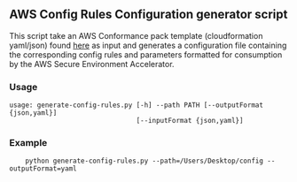 ## AWS Config Rules Configuration generator script

This script take an AWS Conformance pack template (cloudformation yaml/json) found [here](https://docs.aws.amazon.com/config/latest/developerguide/conformancepack-sample-templates.html) as input and generates a configuration file containing the corresponding config rules and parameters formatted for consumption by the AWS Secure Environment Accelerator. 

### Usage

``` 
usage: generate-config-rules.py [-h] --path PATH [--outputFormat {json,yaml}]
                                [--inputFormat {json,yaml}] 
```

### Example

```
    python generate-config-rules.py --path=/Users/Desktop/config --outputFormat=yaml
```


